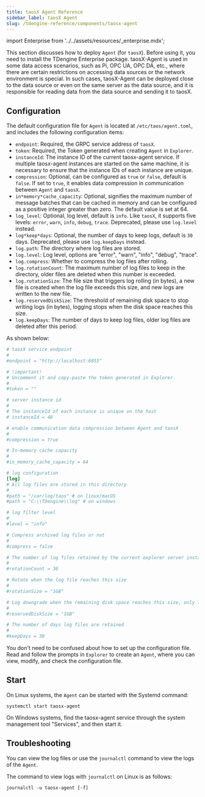 ```yaml
---
title: taosX Agent Reference
sidebar_label: taosX Agent
slug: /tdengine-reference/components/taosx-agent
---
```


import Enterprise from '../../assets/resources/_enterprise.mdx';

<Enterprise/>

This section discusses how to deploy `Agent` (for `taosX`). Before using it, you need to install the TDengine Enterprise package. taosX-Agent is used in some data access scenarios, such as Pi, OPC UA, OPC DA, etc., where there are certain restrictions on accessing data sources or the network environment is special. In such cases, taosX-Agent can be deployed close to the data source or even on the same server as the data source, and it is responsible for reading data from the data source and sending it to taosX.

## Configuration

The default configuration file for `Agent` is located at `/etc/taos/agent.toml`, and includes the following configuration items:

- `endpoint`: Required, the GRPC service address of `taosX`.
- `token`: Required, the Token generated when creating `Agent` in `Explorer`.
- `instanceId`: The instance ID of the current taosx-agent service. If multiple taosx-agent instances are started on the same machine, it is necessary to ensure that the instance IDs of each instance are unique.
- `compression`: Optional, can be configured as `true` or `false`, default is `false`. If set to `true`, it enables data compression in communication between `Agent` and `taosX`.
- `in*memory*cache_capacity`: Optional, signifies the maximum number of message batches that can be cached in memory and can be configured as a positive integer greater than zero. The default value is set at 64.
- `log_level`: Optional, log level, default is `info`. Like `taosX`, it supports five levels: `error`, `warn`, `info`, `debug`, `trace`. Deprecated, please use `log.level` instead.
- `log*keep*days`: Optional, the number of days to keep logs, default is `30` days. Deprecated, please use `log.keepDays` instead.
- `log.path`: The directory where log files are stored.
- `log.level`: Log level, options are "error", "warn", "info", "debug", "trace".
- `log.compress`: Whether to compress the log files after rolling.
- `log.rotationCount`: The maximum number of log files to keep in the directory, older files are deleted when this number is exceeded.
- `log.rotationSize`: The file size that triggers log rolling (in bytes), a new file is created when the log file exceeds this size, and new logs are written to the new file.
- `log.reservedDiskSize`: The threshold of remaining disk space to stop writing logs (in bytes), logging stops when the disk space reaches this size.
- `log.keepDays`: The number of days to keep log files, older log files are deleted after this period.

As shown below:

```toml
# taosX service endpoint
#
#endpoint = "http://localhost:6055"

# !important!
# Uncomment it and copy-paste the token generated in Explorer.
#
#token = ""

# server instance id
# 
# The instanceId of each instance is unique on the host
# instanceId = 48

# enable communication data compression between Agent and taosX
#
#compression = true

# In-memory cache capacity
#
#in_memory_cache_capacity = 64

# log configuration
[log]
# All log files are stored in this directory
# 
#path = "/var/log/taos" # on linux/macOS
#path = "C:\\TDengine\\log" # on windows

# log filter level
#
#level = "info"

# Compress archived log files or not
# 
#compress = false

# The number of log files retained by the current explorer server instance in the `path` directory
# 
#rotationCount = 30

# Rotate when the log file reaches this size
# 
#rotationSize = "1GB"

# Log downgrade when the remaining disk space reaches this size, only logging `ERROR` level logs
# 
#reservedDiskSize = "1GB"

# The number of days log files are retained
#
#keepDays = 30
```

You don't need to be confused about how to set up the configuration file. Read and follow the prompts in `Explorer` to create an `Agent`, where you can view, modify, and check the configuration file.

## Start

On Linux systems, the `Agent` can be started with the Systemd command:

```shell
systemctl start taosx-agent
```

On Windows systems, find the taosx-agent service through the system management tool "Services", and then start it.

## Troubleshooting

You can view the log files or use the `journalctl` command to view the logs of the `Agent`.

The command to view logs with `journalctl` on Linux is as follows:

```shell
journalctl -u taosx-agent [-f]
```
